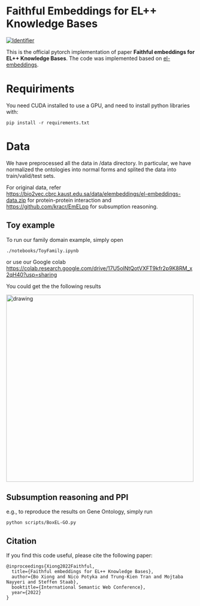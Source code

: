 # Faithful Embeddings for EL++ Knowledge Bases
[![Identifier](https://img.shields.io/badge/doi-10.18419%2Fdarus--3989-d45815.svg)](https://doi.org/10.18419/darus-3989)

This is the official pytorch implementation of paper **Faithful embeddings for EL++ Knowledge Bases**. The code was implemented based on [el-embeddings](https://github.com/bio-ontology-research-group/el-embeddings).

# Requiriments

You need CUDA installed to use a GPU, and need to install python libraries with:
```
pip install -r requirements.txt
```

# Data

We have preprocessed all the data in /data directory. In particular, we have normalized the ontologies into normal forms and splited the data into train/valid/test sets.

For original data, refer https://bio2vec.cbrc.kaust.edu.sa/data/elembeddings/el-embeddings-data.zip for protein-protein interaction
and https://github.com/kracr/EmELpp for subsumption reasoning. 


## Toy example


To run our family domain example, simply open
```
./notebooks/ToyFamily.ipynb
```
or use our Google colab https://colab.research.google.com/drive/17U5olNtQotVXFT9kfr2p9K8RM_x2qH40?usp=sharing

You could get the the following results

<img src="embedding.png" alt="drawing" width="500"/>

## Subsumption reasoning and PPI

e.g., to reproduce the results on Gene Ontology, simply run
```
python scripts/BoxEL-GO.py 
```

## Citation

If you find this code useful, please cite the following paper: 
```
@inproceedings{Xiong2022Faithful,
  title={Faithful embeddings for EL++ Knowledge Bases},
  author={Bo Xiong and Nico Potyka and Trung-Kien Tran and Mojtaba Nayyeri and Steffen Staab},
  booktitle={International Semantic Web Conference},
  year={2022}
}
```

